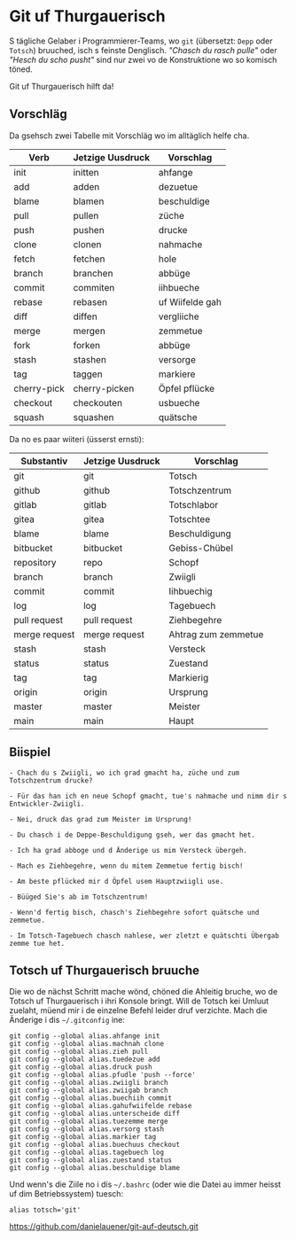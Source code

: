 # Git uf Thurgauerisch

S tägliche Gelaber i Programmierer-Teams, wo `git` (übersetzt: `Depp` oder `Totsch`) bruuched, isch s feinste Denglisch.
_"Chasch du rasch pulle"_ oder _"Hesch du scho pusht"_ sind nur zwei vo de Konstruktione wo so komisch töned.

Git uf Thurgauerisch hilft da!

## Vorschläg

Da gsehsch zwei Tabelle mit Vorschläg wo im alltäglich helfe cha.

| Verb        | Jetzige Uusdruck | Vorschlag       |
| ----------- | ---------------- | --------------- |
| init        | initten          | ahfange         |
| add         | adden            | dezuetue        |
| blame       | blamen           | beschuldige     |
| pull        | pullen           | züche           |
| push        | pushen           | drucke          |
| clone       | clonen           | nahmache        |
| fetch       | fetchen          | hole            |
| branch      | branchen         | abbüge          |
| commit      | commiten         | iihbueche       |
| rebase      | rebasen          | uf Wiifelde gah |
| diff        | diffen           | vergliiche      |
| merge       | mergen           | zemmetue        |
| fork        | forken           | abbüge          |
| stash       | stashen          | versorge        |
| tag         | taggen           | markiere        |
| cherry-pick | cherry-picken    | Öpfel pflücke   |
| checkout    | checkouten       | usbueche        |
| squash      | squashen         | quätsche        |

Da no es paar wiiteri (üsserst ernsti):

| Substantiv    | Jetzige Uusdruck | Vorschlag           |
| ------------- | ---------------- | ------------------- |
| git           | git              | Totsch              |
| github        | github           | Totschzentrum       |
| gitlab        | gitlab           | Totschlabor         |
| gitea         | gitea            | Totschtee           |
| blame         | blame            | Beschuldigung       |
| bitbucket     | bitbucket        | Gebiss-Chübel       |
| repository    | repo             | Schopf              |
| branch        | branch           | Zwiigli             |
| commit        | commit           | Iihbuechig          |
| log           | log              | Tagebuech           |
| pull request  | pull request     | Ziehbegehre         |
| merge request | merge request    | Ahtrag zum zemmetue |
| stash         | stash            | Versteck            |
| status        | status           | Zuestand            |
| tag           | tag              | Markierig           |
| origin        | origin           | Ursprung            |
| master        | master           | Meister             |
| main          | main             | Haupt               |

## Biispiel

    - Chach du s Zwiigli, wo ich grad gmacht ha, züche und zum Totschzentrum drucke?

    - Für das han ich en neue Schopf gmacht, tue's nahmache und nimm dir s Entwickler-Zwiigli.

    - Nei, druck das grad zum Meister im Ursprung!

    - Du chasch i de Deppe-Beschuldigung gseh, wer das gmacht het.

    - Ich ha grad abboge und d Änderige us mim Versteck übergeh.

    - Mach es Ziehbegehre, wenn du mitem Zemmetue fertig bisch!

    - Am beste pflücked mir d Öpfel usem Hauptzwiigli use.

    - Büüged Sie's ab im Totschzentrum!

    - Wenn'd fertig bisch, chasch's Ziehbegehre sofort quätsche und zemmetue.

    - Im Totsch-Tagebuech chasch nahlese, wer zletzt e quätschti Übergab zemme tue het.

## Totsch uf Thurgauerisch bruuche

Die wo de nächst Schritt mache wönd, chöned die Ahleitig bruche, wo de Totsch uf Thurgauerisch i ihri Konsole bringt. Will de Totsch kei Umluut zuelaht, müend mir i de einzelne Befehl leider druf verzichte. Mach die Änderige i dis `~/.gitconfig` ine:

    git config --global alias.ahfange init
    git config --global alias.machnah clone
    git config --global alias.zieh pull
    git config --global alias.tuedezue add
    git config --global alias.druck push
    git config --global alias.pfudle 'push --force'
    git config --global alias.zwiigli branch
    git config --global alias.zwiigab branch
    git config --global alias.buechiih commit
    git config --global alias.gahufwiifelde rebase
    git config --global alias.unterscheide diff
    git config --global alias.tuezemme merge
    git config --global alias.versorg stash
    git config --global alias.markier tag
    git config --global alias.buechuus checkout
    git config --global alias.tagebuech log
    git config --global alias.zuestand status
    git config --global alias.beschuldige blame

Und wenn's die Ziile no i dis `~/.bashrc` (oder wie die Datei au immer heisst uf dim Betriebssystem) tuesch:

    alias totsch='git'
https://github.com/danielauener/git-auf-deutsch.git
